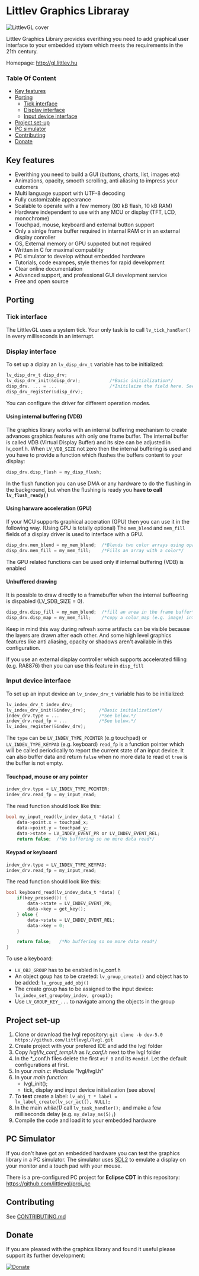 # Littlev Graphics Libraray

![LittlevGL cover](http://www.gl.littlev.hu/home/main_cover_small.png)

Littlev Graphics Library provides everithing you need to add graphical user interface to your embedded stytem which meets the requirements in the 21th century.

Homepage: http://gl.littlev.hu

### Table Of Content
* [Key features](#key-features)
* [Porting](#porting)
  * [Tick interface](#tick-interface)
  * [Display interface](#display-interface)
  * [Input device interface](#input-device-interface)
* [Project set-up](#project-set-up)
* [PC simulator](#pc-simulator)
* [Contributing](#contributong)
* [Donate](#donate)

## Key features
- Everithing you need to build a GUI (buttons, charts, list, images etc)
- Animations, opacity, smooth scrolling, anti aliasing to impress your cutomers
- Multi language support with UTF-8 decoding
- Fully customizable appearance
- Scalable to operate with a few memory (80 kB flash, 10 kB RAM)
- Hardware independent to use with any MCU or display (TFT, LCD, monochrome)
- Touchpad, mouse, keyboard and external button support 
- Only a sinlge frame buffer required in internal RAM or in an external display conroller 
- OS, External memory or GPU suppoted but not required  
- Written in C for maximal compability
- PC simulator to develop without embedded hardware
- Tutorials, code exampes, style themes for rapid development
- Clear online documentation
- Advanced support, and professional GUI development service
- Free and open source

## Porting
### Tick interface
The LittlevGL uses a system tick. Your only task is to call `lv_tick_handler()` in every milliseconds in an interrupt.

### Display interface
To set up a diplay an `lv_disp_drv_t` variable has to be initialized:
```c
lv_disp_drv_t disp_drv;
lv_disp_drv_init(&disp_drv);           /*Basic initialization*/
disp_drv. ... = ...                    /*Initilaize the field here. See below.*/
disp_drv_register(&disp_drv);
```

You can configure the driver for different operation modes.

#### Using internal buffering (VDB)
The graphics library works with an internal buffering mechanism to create advances graphics features with only one frame buffer. The internal buffer is called VDB (Virtual Display Buffer) and its size can be adjusted in lv_conf.h.
When `LV_VDB_SIZE` not zero then the internal buffering is used and you have to provide a function which flushes the buffers content to your display:
```c
disp_drv.disp_flush = my_disp_flush;
```

In the flush function you can use DMA or any hardware to do the flushing in the background, but when the flushing is ready you **have to call `lv_flush_ready()`**

#### Using harware acceleration (GPU)
If your MCU supports graphical acceration (GPU) then you can use it in the following way. (Using GPU is totally optional)
The `mem_blend` and `mem_fill` fields of a display driver is used to interface with a GPU. 
```c
disp_drv.mem_blend = my_mem_blend;  /*Blends two color arrays using opacity*/
disp_drv.mem_fill = my_mem_fill;    /*Fills an array with a color*/ 
```

The GPU related functions can be used only if internal buffering (VDB) is enabled

#### Unbuffered drawing
It is possible to draw directly to a framebuffer when the internal buffeering is dispabled (LV_SDB_SIZE = 0).
```c
disp_drv.disp_fill = my_mem_blend;  /*fill an area in the frame buffer*/
disp_drv.disp_map = my_mem_fill;    /*copy a color_map (e.g. image) into the framebuffer*/
```

Keep in mind this way during refresh some artifacts can be visible because the layers are drawn after each other. And some high level graphics features like anti aliasing, opacity or shadows aren't available in this configuration. 

If you use an external display controller which supports accelerated filling (e.g. RA8876) then you can use this feature in `disp_fill`

### Input device interface
To set up an input device an `lv_indev_drv_t` variable has to be initialized:
```c    
lv_indev_drv_t indev_drv;
lv_indev_drv_init(&indev_drv);     /*Basic initialization*/
indev_drv.type = ...               /*See below.*/
indev_drv.read_fp = ...            /*See below.*/
lv_indev_register(&indev_drv);
```

The `type` can be `LV_INDEV_TYPE_POINTER` (e.g touchpad) or `LV_INDEV_TYPE_KEYPAD` (e.g. keyboard)
`read_fp` is a function pointer which will be called periodically to report the current state of an input device. It can also buffer data and return `false` when no more data te read ot `true` is the buffer is not empty.

#### Touchpad, mouse or any pointer
```c
indev_drv.type = LV_INDEV_TYPE_POINTER;
indev_drv.read_fp = my_input_read; 
```

The read function should look like this:
```c
bool my_input_read(lv_indev_data_t *data) {
    data->point.x = touchpad_x;
    data->point.y = touchpad_y;
    data->state = LV_INDEV_EVENT_PR or LV_INDEV_EVENT_REL;
    return false;  /*No buffering so no more data read*/
```

#### Keypad or keyboard
```c
indev_drv.type = LV_INDEV_TYPE_KEYPAD;
indev_drv.read_fp = my_input_read; 
```

The read function should look like this:
```c
bool keyboard_read(lv_indev_data_t *data) {
    if(key_pressed()) {
        data->state = LV_INDEV_EVENT_PR;
        data->key = get_key();
    } else {
        data->state = LV_INDEV_EVENT_REL;
        data->key = 0;
    }

    return false;   /*No buffering so no more data read*/
}
```

To use a keyboard:
 * `LV_OBJ_GROUP` has to be enabled in lv_conf.h 
 * An object goup has to be craeted: `lv_group_create()` and object has to be added: `lv_group_add_obj()`  
 * The create group has to be assigned to the input device: `lv_indev_set_group(my_indev, group1);` 
 * Use `LV_GROUP_KEY_...` to navigate among the objects in the group
 
## Project set-up
1. Clone or download the lvgl repository: `git clone -b dev-5.0 https://github.com/littlevgl/lvgl.git`
2. Create project with your prefered IDE and add the lvgl folder
3. Copy *lvgl/lv_conf_templ.h* as *lv_conf.h* next to the lvgl folder
4. In the *_conf.h files delete the first `#if 0` and its `#endif`. Let the default configurations at first.
5. In your *main.c*: #include "lvgl/lvgl.h"   
6. In your *main function*:
   * lvgl_init();
   * tick, display and input device initialization (see above)
7. To **test** create a label: `lv_obj_t * label = lv_label_create(lv_scr_act(), NULL);`  
8. In the main *while(1)* call `lv_task_handler();` and make a few milliseconds delay (e.g. `my_delay_ms(5);`) 
9. Compile the code and load it to your embedded hardware

## PC Simulator
If you don't have got an embedded hardware you can test the graphics library in a PC simulator. The simulator uses [SDL2](https://www.libsdl.org/) to emulate a display on your monitor and a touch pad with your mouse.

There is a pre-configured PC project for **Eclipse CDT** in this repository: https://github.com/littlevgl/proj_pc

## Contributing
See [CONTRIBUTING.md](https://github.com/littlevgl/lvgl/blob/master/docs/CONTRIBUTING.md)

## Donate
If you are pleased with the graphics library and found it useful please support its further development:

[![Donate](https://www.paypalobjects.com/en_US/i/btn/btn_donateCC_LG.gif)](https://www.paypal.com/cgi-bin/webscr?cmd=_s-xclick&hosted_button_id=GJV3SC5EHDANS)

